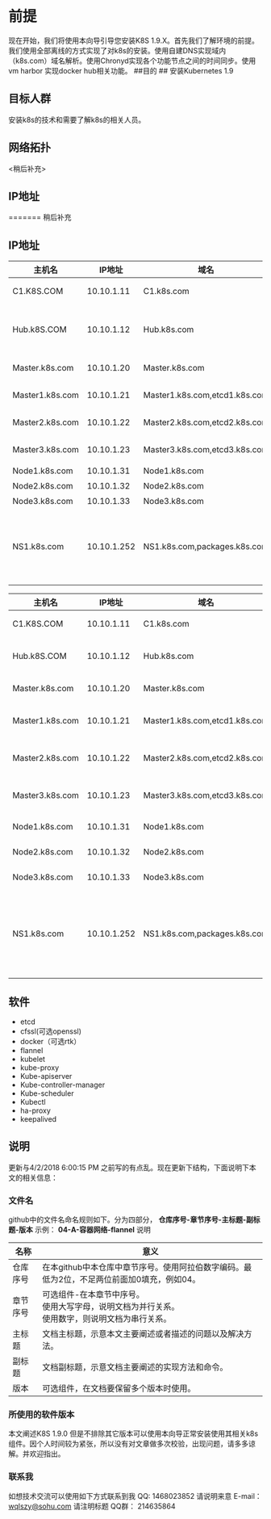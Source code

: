 # 前提 #
现在开始，我们将使用本向导引导您安装K8S 1.9.X。首先我们了解环境的前提。我们使用全部离线的方式实现了对k8s的安装。使用自建DNS实现域内（k8s.com）域名解析。使用Chronyd实现各个功能节点之间的时间同步。使用vm harbor 实现docker hub相关功能。
##目的 ##
安装Kubernetes 1.9
## 目标人群 ## 
安装k8s的技术和需要了解k8s的相关人员。
## 网络拓扑 ##
<稍后补充>

## IP地址 ##
=======
稍后补充


## IP地址 ##

主机名|IP地址|域名|其它
-----|------|----|---
C1.K8S.COM|10.10.1.11|C1.k8s.com|基础公共服务器
Hub.k8S.COM|10.10.1.12|Hub.k8s.com|Docker hub，时间服务器（chrony）
Master.k8s.com|10.10.1.20|Master.k8s.com|master虚拟地址
Master1.k8s.com|10.10.1.21|Master1.k8s.com,etcd1.k8s.com|Master节点1
Master2.k8s.com|10.10.1.22|Master2.k8s.com,etcd2.k8s.com|Master节点2
Master3.k8s.com|10.10.1.23|Master3.k8s.com,etcd3.k8s.com|Master节点3
Node1.k8s.com|10.10.1.31|Node1.k8s.com|工作节点1
Node2.k8s.com|10.10.1.32|Node2.k8s.com|工作节点2
Node3.k8s.com|10.10.1.33|Node3.k8s.com|工作节点3
NS1.k8s.com|10.10.1.252|NS1.k8s.com,packages.k8s.com|域名解析服务<br>k8s的yum源服务（克隆的google）

|主机名|IP地址|域名|其它|
|-----|------|----|---|
|C1.K8S.COM|10.10.1.11|C1.k8s.com|基础公共服务器|
|Hub.k8S.COM|10.10.1.12|Hub.k8s.com|Docker hub和时间服务器|
|Master.k8s.com|10.10.1.20|Master.k8s.com|master虚拟地址|
|Master1.k8s.com|10.10.1.21|Master1.k8s.com,etcd1.k8s.com|Master1和etcd1节点|
|Master2.k8s.com|10.10.1.22|Master2.k8s.com,etcd2.k8s.com|Master2和etcd2节点|
|Master3.k8s.com|10.10.1.23|Master3.k8s.com,etcd3.k8s.com|Master3和etcd3节点|
|Node1.k8s.com|10.10.1.31|Node1.k8s.com|工作节点1|
|Node2.k8s.com|10.10.1.32|Node2.k8s.com|工作节点2|
|Node3.k8s.com|10.10.1.33|Node3.k8s.com|工作节点3|
|NS1.k8s.com|10.10.1.252|NS1.k8s.com,packages.k8s.com|域名解析服务<br>k8s的yum源服务（克隆的google）|
	
## 软件 ##
* etcd
* cfssl(可选openssl)
* docker（可选rtk）
* flannel
* kubelet
* kube-proxy
* Kube-apiserver
* Kube-controller-manager
* Kube-scheduler
* Kubectl
* ha-proxy
* keepalived


## 说明 ##
更新与4/2/2018 6:00:15 PM 
之前写的有点乱。现在更新下结构，下面说明下本文的相关信息：
### 文件名 ###
github中的文件名命名规则如下。分为四部分，
**仓库序号-章节序号-主标题-副标题-版本**
示例：
**04-A-容器网络-flannel**
说明

|名称|意义|
|---|---|
|仓库序号|在本github中本仓库中章节序号。使用阿拉伯数字编码。最低为2位，不足两位前面加0填充，例如04。|
|章节序号|可选组件-在本章节中序号。<br>使用大写字母，说明文档为并行关系。<br>使用数字，则说明文档为串行关系。|
|主标题|文档主标题，示意本文主要阐述或者描述的问题以及解决方法。|
|副标题|文档副标题，示意文档主要阐述的实现方法和命令。|
|版本|可选组件，在文档要保留多个版本时使用。

### 所使用的软件版本 ###
本文阐述K8S 1.9.0 但是不排除其它版本可以使用本向导正常安装使用其相关k8s组件。因个人时间较为紧张，所以没有对文章做多次校验，出现问题，请多多谅解。并欢迎指出。
### 联系我 ###
如想技术交流可以使用如下方式联系到我
QQ: 1468023852 请说明来意
E-mail： wqlszy@sohu.com 请注明标题
QQ群： 214635864 



